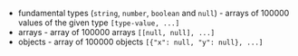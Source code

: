 - fundamental types (`string`, `number`, `boolean` and `null`) - arrays of 100000 values of the given type `[type-value, ...]`
- arrays - array of 100000 arrays `[[null, null], ...]`
- objects - array of 100000 objects `[{"x": null, "y": null}, ...]`
